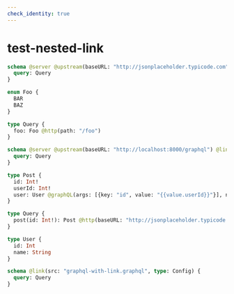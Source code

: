 ```yaml
---
check_identity: true
---
```


# test-nested-link

```graphql @file:link-enum.graphql
schema @server @upstream(baseURL: "http://jsonplaceholder.typicode.com") {
  query: Query
}

enum Foo {
  BAR
  BAZ
}

type Query {
  foo: Foo @http(path: "/foo")
}
```

```graphql @file:graphql-with-link.graphql
schema @server @upstream(baseURL: "http://localhost:8000/graphql") @link(src: "link-enum.graphql", type: Config) {
  query: Query
}

type Post {
  id: Int!
  userId: Int!
  user: User @graphQL(args: [{key: "id", value: "{{value.userId}}"}], name: "user")
}

type Query {
  post(id: Int!): Post @http(baseURL: "http://jsonplaceholder.typicode.com", path: "/posts/{{args.id}}")
}

type User {
  id: Int
  name: String
}
```

```graphql @server
schema @link(src: "graphql-with-link.graphql", type: Config) {
  query: Query
}
```
